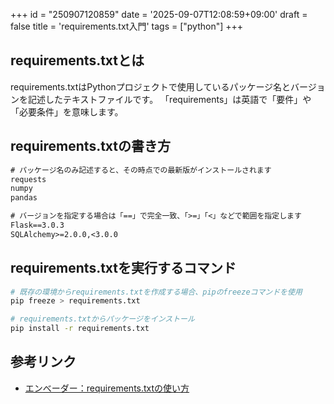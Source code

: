 +++
id = "250907120859"
date = '2025-09-07T12:08:59+09:00'
draft = false
title = 'requirements.txt入門'
tags = ["python"]
+++
## requirements.txtとは
requirements.txtはPythonプロジェクトで使用しているパッケージ名とバージョンを記述したテキストファイルです。
「requirements」は英語で「要件」や「必要条件」を意味します。

## requirements.txtの書き方

```txt
# パッケージ名のみ記述すると、その時点での最新版がインストールされます
requests
numpy
pandas

# バージョンを指定する場合は「==」で完全一致、「>=」「<」などで範囲を指定します
Flask==3.0.3
SQLAlchemy>=2.0.0,<3.0.0
```

## requirements.txtを実行するコマンド

```bash
# 既存の環境からrequirements.txtを作成する場合、pipのfreezeコマンドを使用
pip freeze > requirements.txt

# requirements.txtからパッケージをインストール
pip install -r requirements.txt
```

## 参考リンク
- [エンべーダー：requirements.txtの使い方](https://envader.plus/course/8/scenario/1073)